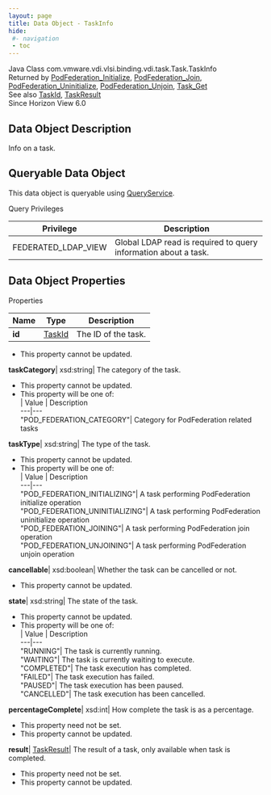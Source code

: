 ```yaml
---
layout: page
title: Data Object - TaskInfo
hide:
 #- navigation
 - toc
---
```






Java Class
    com.vmware.vdi.vlsi.binding.vdi.task.Task.TaskInfo  
Returned by
     [PodFederation_Initialize](vdi.federation.PodFederation.md#initialize), [PodFederation_Join](vdi.federation.PodFederation.md#join), [PodFederation_Uninitialize](vdi.federation.PodFederation.md#uninitialize), [PodFederation_Unjoin](vdi.federation.PodFederation.md#unjoin), [Task_Get](vdi.task.Task.md#get)  
See also
     [TaskId](vdi.entity.TaskId.md), [TaskResult](vdi.task.Task.TaskResult.md)  
Since 
    Horizon View 6.0

## Data Object Description 

Info on a task. 

##  Queryable Data Object 

This data object is queryable using [QueryService](vdi.query.QueryService.md "QueryService"). 

Query Privileges 

Privilege |  Description   
---|---  
FEDERATED_LDAP_VIEW|  Global LDAP read is required to query information about a task.   
  


## Data Object Properties

Properties

Name |  Type |  Description   
---|---|---  
**id**| [TaskId](vdi.entity.TaskId.md)|  The ID of the task.   


 * This property cannot be updated.

  
**taskCategory**|  xsd:string|  The category of the task.   


 * This property cannot be updated.
  * This property will be one of:  
|  Value |  Description   
---|---  
"POD_FEDERATION_CATEGORY"| Category for PodFederation related tasks  

  
**taskType**|  xsd:string|  The type of the task.   


 * This property cannot be updated.
  * This property will be one of:  
|  Value |  Description   
---|---  
"POD_FEDERATION_INITIALIZING"| A task performing PodFederation initialize operation  
"POD_FEDERATION_UNINITIALIZING"| A task performing PodFederation uninitialize operation  
"POD_FEDERATION_JOINING"| A task performing PodFederation join operation  
"POD_FEDERATION_UNJOINING"| A task performing PodFederation unjoin operation  

  
**cancellable**|  xsd:boolean|  Whether the task can be cancelled or not.   


 * This property cannot be updated.

  
**state**|  xsd:string|  The state of the task.   


 * This property cannot be updated.
  * This property will be one of:  
|  Value |  Description   
---|---  
"RUNNING"| The task is currently running.  
"WAITING"| The task is currently waiting to execute.  
"COMPLETED"| The task execution has completed.  
"FAILED"| The task execution has failed.  
"PAUSED"| The task execution has been paused.  
"CANCELLED"| The task execution has been cancelled.  

  
**percentageComplete**|  xsd:int|  How complete the task is as a percentage.   


 * This property need not be set.
 * This property cannot be updated.

  
**result**| [TaskResult](vdi.task.Task.TaskResult.md)|  The result of a task, only available when task is completed.   


 * This property need not be set.
 * This property cannot be updated.

  
  
  
   
  
  

